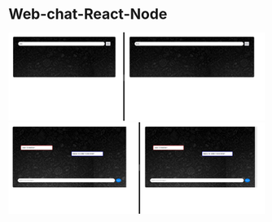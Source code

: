 # Web-chat-React-Node

<img src=".github/docs/app-login.png" with="100%">

<img src=".github/docs/app-chat.png" with="100%">
